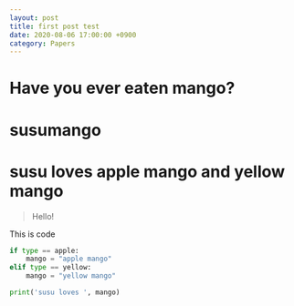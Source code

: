 ```yaml
---
layout: post
title: first post test
date: 2020-08-06 17:00:00 +0900
category: Papers
---
```

# Have you ever eaten mango?
# susumango
# susu loves apple mango and yellow mango
> Hello!

This is code
```python
if type == apple:
    mango = "apple mango"	
elif type == yellow:
    mango = "yellow mango"

print('susu loves ', mango)

    
```
